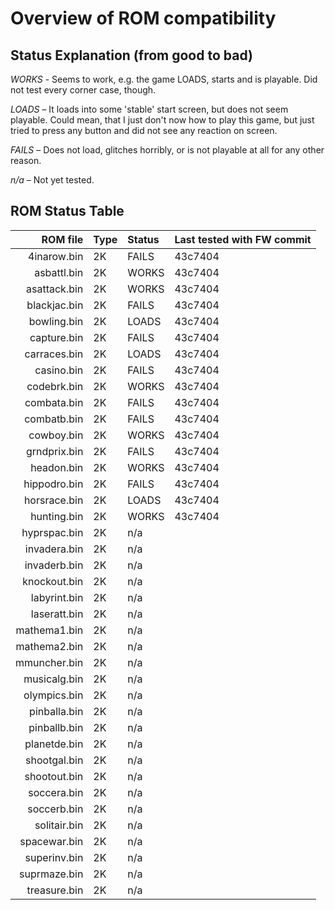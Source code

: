 Overview of ROM compatibility
=============================

Status Explanation (from good to bad)
-------------------------------------
*WORKS* - Seems to work, e.g. the game LOADS, starts and is playable. Did not
test every corner case, though.

*LOADS* – It loads into some 'stable' start screen, but does not seem
playable. Could mean, that I just don't now how to play this game, but just
tried to press any button and did not see any reaction on screen.

*FAILS* – Does not load, glitches horribly, or is not playable at all for any
other reason.

*n/a* – Not yet tested.

ROM Status Table
----------------

ROM file     | Type | Status | Last tested with FW commit
------------:|:-----|:-------|---------------------------
 4inarow.bin | 2K   | FAILS  | 43c7404
 asbattl.bin | 2K   | WORKS  | 43c7404
asattack.bin | 2K   | WORKS  | 43c7404
blackjac.bin | 2K   | FAILS  | 43c7404
 bowling.bin | 2K   | LOADS  | 43c7404
 capture.bin | 2K   | FAILS  | 43c7404
carraces.bin | 2K   | LOADS  | 43c7404
  casino.bin | 2K   | FAILS  | 43c7404
 codebrk.bin | 2K   | WORKS  | 43c7404
 combata.bin | 2K   | FAILS  | 43c7404
 combatb.bin | 2K   | FAILS  | 43c7404
  cowboy.bin | 2K   | WORKS  | 43c7404
grndprix.bin | 2K   | FAILS  | 43c7404
  headon.bin | 2K   | WORKS  | 43c7404
hippodro.bin | 2K   | FAILS  | 43c7404
horsrace.bin | 2K   | LOADS  | 43c7404
 hunting.bin | 2K   | WORKS  | 43c7404
hyprspac.bin | 2K   | n/a    |
invadera.bin | 2K   | n/a    |
invaderb.bin | 2K   | n/a    |
knockout.bin | 2K   | n/a    |
labyrint.bin | 2K   | n/a    |
laseratt.bin | 2K   | n/a    |
mathema1.bin | 2K   | n/a    |
mathema2.bin | 2K   | n/a    |
mmuncher.bin | 2K   | n/a    |
musicalg.bin | 2K   | n/a    |
olympics.bin | 2K   | n/a    |
pinballa.bin | 2K   | n/a    |
pinballb.bin | 2K   | n/a    |
planetde.bin | 2K   | n/a    |
shootgal.bin | 2K   | n/a    |
shootout.bin | 2K   | n/a    |
 soccera.bin | 2K   | n/a    |
 soccerb.bin | 2K   | n/a    |
solitair.bin | 2K   | n/a    |
spacewar.bin | 2K   | n/a    |
superinv.bin | 2K   | n/a    |
suprmaze.bin | 2K   | n/a    |
treasure.bin | 2K   | n/a    |
